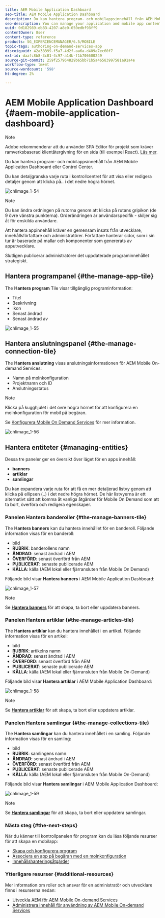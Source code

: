 ```yaml
---
title: AEM Mobile Application Dashboard
seo-title: AEM Mobile Application Dashboard
description: Du kan hantera program- och mobilappsinnehåll från AEM Mobile Application Dashboard eller Control Center. Följ den här sidan om du vill veta mer.
seo-description: You can manage your application and mobile app content from AEM Mobile Application Dashboard or the Control Center. Follow this page to learn more.
uuid: 0d182989-eb83-4207-a8e0-050edbf98ff9
contentOwner: User
content-type: reference
products: SG_EXPERIENCEMANAGER/6.5/MOBILE
topic-tags: authoring-on-demand-services-app
discoiquuid: 42a38399-f5a7-4d2f-aa6a-d409a7ec60f7
exl-id: daafc8b8-3c01-4c97-a14b-f1b706600249
source-git-commit: 259f257964829b65bb71b5a46583997581a91a4e
workflow-type: tm+mt
source-wordcount: '598'
ht-degree: 2%

---
```


# AEM Mobile Application Dashboard {#aem-mobile-application-dashboard}

>[!NOTE]
>
>Adobe rekommenderar att du använder SPA Editor för projekt som kräver ramverksbaserad klientåtergivning för en sida (till exempel React). [Läs mer](/help/sites-developing/spa-overview.md).

Du kan hantera program- och mobilappsinnehåll från AEM Mobile Application Dashboard eller Control Center.

Du kan detaljgranska varje ruta i kontrollcentret för att visa eller redigera detaljer genom att klicka på.. i det nedre högra hörnet.

![chlimage_1-54](assets/chlimage_1-54.png)

>[!NOTE]
>
>Du kan ändra ordningen på rutorna genom att klicka på rutans gripikon (de 9 övre vänstra punkterna). Orderändringen är användarspecifik - skiljer sig åt för enskilda användare.

Att hantera appinnehåll kräver en gemensam insats från utvecklare, innehållsförfattare och administratörer. Författare hanterar sidor, som i sin tur är baserade på mallar och komponenter som genererats av apputvecklare.

Slutligen publicerar administratörer det uppdaterade programinnehållet strategiskt.

## Hantera programpanel {#the-manage-app-tile}

The **Hantera program** Tile visar tillgänglig programinformation:

* Titel
* Beskrivning
* Ikon
* Senast ändrad
* Senast ändrad av

![chlimage_1-55](assets/chlimage_1-55.png)

## Hantera anslutningspanel {#the-manage-connection-tile}

The **Hantera anslutning** visas anslutningsinformationen för AEM Mobile On-demand Services:

* Namn på molnkonfiguration
* Projektnamn och ID
* Anslutningsstatus

>[!NOTE]
>
>Klicka på kugghjulet i det övre högra hörnet för att konfigurera en molnkonfiguration för mobil på begäran.
>
>Se [Konfigurera Mobile On Demand Services](/help/mobile/mobile-on-demand-associating-an-on-demand-app-to-cloud-configuration.md) för mer information.

![chlimage_1-56](assets/chlimage_1-56.png)

## Hantera entiteter {#managing-entities}

Dessa tre paneler ger en översikt över läget för en apps innehåll:

* **banners**
* **artiklar**
* **samlingar**

Du kan expandera varje ruta för att få en mer detaljerad listvy genom att klicka på ellipsen (..) i det nedre högra hörnet. De här listvyerna är ett alternativt sätt att komma åt vanliga åtgärder för Mobile On Demand som att ta bort, överföra och redigera egenskaper.

### Panelen Hantera banderoller {#the-manage-banners-tile}

The **Hantera banners** kan du hantera innehållet för en banderoll. Följande information visas för en banderoll:

* bild
* **RUBRIK**: banderollens namn
* **ÄNDRAD**: senast ändrad i AEM
* **ÖVERFÖRD**: senast överförd från AEM
* **PUBLICERAT**: senaste publicerade AEM
* **KÄLLA**: källa (AEM lokal eller fjärransluten från Mobile On Demand)

Följande bild visar **Hantera banners** i AEM Mobile Application Dashboard:

![chlimage_1-57](assets/chlimage_1-57.png)

>[!NOTE]
>
>Se **[Hantera banners](/help/mobile/mobile-on-demand-managing-banners.md)** för att skapa, ta bort eller uppdatera banners.

### Panelen Hantera artiklar {#the-manage-articles-tile}

The **Hantera artiklar** kan du hantera innehållet i en artikel. Följande information visas för en artikel:

* bild
* **RUBRIK**: artikelns namn
* **ÄNDRAD**: senast ändrad i AEM
* **ÖVERFÖRD**: senast överförd från AEM
* **PUBLICERAT**: senaste publicerade AEM
* **KÄLLA**: källa (AEM lokal eller fjärransluten från Mobile On-Demand)

Följande bild visar **Hantera artiklar** i AEM Mobile Application Dashboard:

![chlimage_1-58](assets/chlimage_1-58.png)

>[!NOTE]
>
>Se [**Hantera artiklar**](/help/mobile/mobile-on-demand-managing-articles.md) för att skapa, ta bort eller uppdatera artiklar.

### Panelen Hantera samlingar {#the-manage-collections-tile}

The **Hantera samlingar** kan du hantera innehållet i en samling. Följande information visas för en samling:

* bild
* **RUBRIK**: samlingens namn
* **ÄNDRAD**: senast ändrad i AEM
* **ÖVERFÖRD**: senast överförd från AEM
* **PUBLICERAT**: senaste publicerade AEM
* **KÄLLA**: källa (AEM lokal eller fjärransluten från Mobile On-Demand)

Följande bild visar **Hantera samlingar** i AEM Mobile Application Dashboard:

![chlimage_1-59](assets/chlimage_1-59.png)

>[!NOTE]
>
>Se **[Hantera samlingar](/help/mobile/mobile-on-demand-managing-collections.md)** för att skapa, ta bort eller uppdatera samlingar.

### Nästa steg {#the-next-steps}

När du känner till kontrollpanelen för program kan du läsa följande resurser för att skapa en mobilapp:

* [Skapa och konfigurera program](/help/mobile/mobile-apps-ondemand-application-create-configure-action.md)
* [Associera en app på begäran med en molnkonfiguration](/help/mobile/mobile-on-demand-associating-an-on-demand-app-to-cloud-configuration.md)
* [Innehållshanteringsåtgärder](/help/mobile/mobile-apps-ondemand-manage-content-ondemand.md)

### Ytterligare resurser {#additional-resources}

Mer information om roller och ansvar för en administratör och utvecklare finns i resurserna nedan:

* [Utveckla AEM för AEM Mobile On-demand Services](/help/mobile/aem-mobile-on-demand.md)
* [Administrera innehåll för användning av AEM Mobile On-demand Services](/help/mobile/aem-mobile.md)

